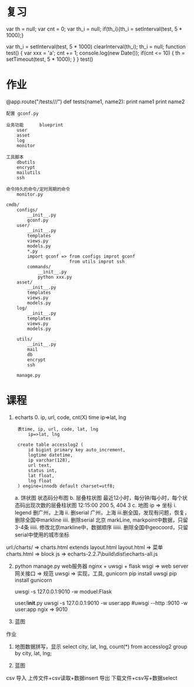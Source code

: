# 复习
var th = null;
var cnt = 0;
var th_i = null;
if(th_i){th_i = setInterval(test, 5 * 1000);}

var th_i = setInterval(test, 5 * 1000)
clearInterval(th_i);
th_i = null;
function test() {
var xxx = 'a';
    cnt += 1;
    console.log(new Date());
    if(cnt <= 10) {
        th = setTimeout(test, 5 * 1000);
    }
}
test()

# 作业
@app.route("/tests/<name1>/<name2>/")
def tests(name1, name2):
    print name1
    print name2

    配置 gconf.py
            
    业务功能      blueprint
        user
        asset
        log
        monitor

    工具脚本
        dbutils
        encrypt
        mailutils
        ssh
    
    命令持久的命令/定时周期的命令
        monitor.py

    cmdb/
        configs/
            __init__.py
            gconf.py
        user/
            __init__.py
            templates
            views.py
            models.py
            *.py
            import gconf => from configs improt gconf
                            from utils improt ssh
            commands/
                __init__.py
                python xxx.py
        asset/
            __init__.py
            templates
            views.py
            models.py
        log/
            __init__.py
            templates
            views.py
            models.py

        utils/
            __init__.py
            mail
            db
            encrypt
            ssh

        manage.py


# 课程
1. echarts
    0. ip, url, code, cnt(X)
        time
        ip=>lat, lng

        表time, ip, url, code, lat, lng
            ip=>lat, lng

        create table accesslog2 (
            id bigint primary key auto_increment,
            logtime datetime,
            ip varchar(128),
            url text,
            status int,
            lat float,
            lng float
        ) engine=innodb default charset=utf8;

    a. 饼状图
        状态码分布图
    b. 层叠柱状图
        最近12小时，每分钟/每小时，每个状态码出现次数的层叠柱状图
        12:15:00 200 5, 404 3
    c. 地图
        ip => 坐标
        i. legend 删广州，上海
        ii. 删serial 广州，上海
        iii.删全国，发现有问题，恢复，删除全国中markline
        iiii. 删除serial 北京 markLine, markpoint中数据，只留3-4条
        iiiii. 修改北京markline中，数据顺序
        iiiiii. 删除全国中geocoord，只留serial中使用的城市坐标

url:/charts/ => charts.html extends layout.html
layout.html => 菜单
charts.html => block
js => echarts-2.2.7\build\dist\echarts-all.js


2. python manage.py
    web服务器 nginx + uwsgi + flask
    wsgi => web server 网关接口 => 规范
    uwsgi => 实现，工具, gunicorn
    pip install uwsgi
    pip install gunicorn

    uwsgi -s 127.0.0.1:9010 -w moduel:Flask

    user/__init__.py
    uwsgi -s 127.0.0.1:9010 -w user:app
    #uwsgi --http :9010 -w user:app
    ngix => 9010



3. 蓝图


作业
1. 地图数据拼写，显示
select city, lat, lng, count(*) from accesslog2 group by city, lat, lng;



3. 蓝图

csv
导入 上传文件+csv读取+数据insert
导出 下载文件+csv写+数据select